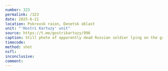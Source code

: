 ```yaml
---
number: 323
permalink: /323
date: 2025-6-21
location: Pokrovsk raion, Donetsk oblast
unit: "'Hostri Kartuzy' unit"
source: https://t.me/gostrikartuzy/996
caption: Still photo of apparently dead Russian soldier lying on the ground with his AK still in his mouth. One of his feet doesn't look right
timecode: 
method: shot
nsfl: 
inconclusive: 
comment: 
---
```

<script async src="https://telegram.org/js/telegram-widget.js?22" data-telegram-post="gostrikartuzy/996" data-width="100%" data-userpic="false"></script>